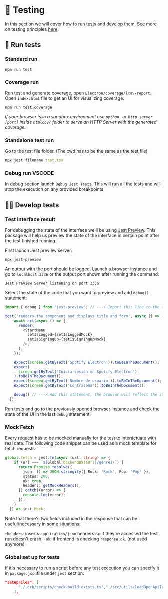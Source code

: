 # 🧪 Testing

In this section we will cover how to run tests and develop them. See more on testing principles [here](../utils/Testing-Principles.md).

## 🧪 Run tests

### Standard run

```console
npm run test
```

### Coverage run

Run test and generate coverage, open `Electron/coverage/lcov-report`. Open `index.html` file to get an UI for visualizing coverage.

```console
npm run test:coverage
```

_If your browser is in a sandbox environment use `python -m http.server [port]` inside `htmlcov/` folder to serve an HTTP Server with the generated coverage._

### Standalone test run

Go to the test file folder. (The cwd has to be the same as the test file)

```ts
npx jest filename.test.tsx
```

### Debug run VSCODE

In debug section launch `Debug Jest Tests`. This will run all the tests and will stop the execution on any provided breakpoints

## 👷‍♂️ Develop tests


### Test interface result

For debugging the state of the interface we'll be using [Jest Preview](https://www.jest-preview.com/docs/api/debug/). This package will help us preview the state of the interface in certain point after the test finished running.

First launch Jest preview server:
```console
npx jest-preview
```

An output with the port should be logged. Launch a browser instance and go to `localhost:3336` or the output port shown after running the command:
```console
Jest Preview Server listening on port 3336
```

Select the state of the code that you want to preview and add `debug()` statement:
```ts
import { debug } from 'jest-preview'; // ---> Import this line to the test file

test('renders the component and displays title and form', async () => {
    await act(async () => {
      render(
        <StartMenu
          setIsLogged={setIsLoggedMock}
          setIsSigningUp={setIsSigningUpMock}
        />,
      );
    });

    expect(screen.getByText('Spotify Electron')).toBeInTheDocument();
    expect(
      screen.getByText('Inicia sesión en Spotify Electron'),
    ).toBeInTheDocument();
    expect(screen.getByText('Nombre de usuario')).toBeInTheDocument();
    expect(screen.getByText('Contraseña')).toBeInTheDocument();

    debug() // ---> Add this statement, the browser will reflect the state of the UI in this point
  });
```
Run tests and go to the previously opened browser instance and check the state of the UI in the last `debug` statement.


### Mock Fetch

Every request has to be mocked manually for the test to interactuate with real data. The following
code snippet can be used as a mock template for fetch requests:

```ts
global.fetch = jest.fn(async (url: string) => {
    if (url === `${Global.backendBaseUrl}/genres/`) {
      return Promise.resolve({
        json: () => JSON.stringify({ Rock: 'Rock', Pop: 'Pop' }),
        status: 200,
        ok: true,
        headers: getMockHeaders(),
      }).catch((error) => {
        console.log(error);
      });
    }
  }) as jest.Mock;
```

Note that there's two fields included in the response that can be useful/necessary in some situations:

-`headers`: inserts `application/json` headers so if they're accessed the test run doesn't crash.
-`ok`: if frontend is checking `response.ok`. (not used anymore)

### Global set up for tests

If it´s necessary to run a script before any test execution you can specify it in `package.json`file under `jest` section:

```json
"setupFiles": [
      "./.erb/scripts/check-build-exists.ts","./src/utils/loadOpenApiTests.ts"
    ],
```

